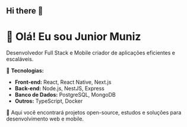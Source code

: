 ## Hi there 👋
# 👋 Olá! Eu sou Junior Muniz

Desenvolvedor Full Stack e Mobile criador de aplicações eficientes e escaláveis.  

🚀 **Tecnologias:**  
- **Front-end:** React, React Native, Next.js  
- **Back-end:** Node.js, NestJS, Express  
- **Banco de Dados:** PostgreSQL, MongoDB 
- **Outros:** TypeScript, Docker

📌 Aqui você encontrará projetos open-source, estudos e soluções para desenvolvimento web e mobile.  

<!--
**jrpalhano/jrpalhano** is a ✨ _special_ ✨ repository because its `README.md` (this file) appears on your GitHub profile.

Here are some ideas to get you started:

- 🔭 I’m currently working on ...
- 🌱 I’m currently learning ...
- 👯 I’m looking to collaborate on ...
- 🤔 I’m looking for help with ...
- 💬 Ask me about ...
- 📫 How to reach me: ...
- 😄 Pronouns: ...
- ⚡ Fun fact: ...
-->
